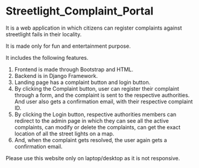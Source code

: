 # Streetlight_Complaint_Portal
It is a web application in which citizens can register complaints against streetlight fails in their locality.

It is made only for fun and entertainment purpose.

It includes the following features.
1) Frontend is made through Bootstrap and HTML.
2) Backend is in Django Framework.
3) Landing page has a complaint button and login button.
4) By clicking the Complaint button, user can register their complaint through a form, and the complaint is sent to the respective authorities. And user also gets a confirmation email, with their respective complaint ID.
5) By clicking the Login button, respective authorities members can redirect to the admin page in which they can see all the active complaints, can modify or delete the complaints,    can get the exact location of all the street lights on a map.
6) And, when the complaint gets resolved, the user again gets a confirmation email.

Please use this website only on laptop/desktop as it is not responsive.
